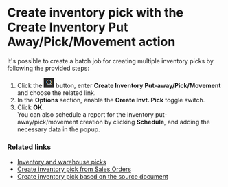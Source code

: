 # Create inventory pick with the Create Inventory Put Away/Pick/Movement action

It's possible to create a batch job for creating multiple inventory picks by following the provided steps:

1. Click the ![Lightbulb that opens the Tell Me feature](../../images/Icons/Lightbulb_icon.png "Tell Me what you want to do") button, enter **Create Inventory Put-away/Pick/Movement** and choose the related link.
2. In the **Options** section, enable the **Create Invt. Pick** toggle switch. 
3. Click **OK**.    
   You can also schedule a report for the inventory put-away/pick/movement creation by clicking **Schedule**, and adding the necessary data in the popup. 

### Related links

- [Inventory and warehouse picks](../explanation/inventory_warehouse_pick.md)
- [Create inventory pick from Sales Orders](create_inventory_pick_sales_order.md)
- [Create inventory pick based on the source document](create_inventory_pick.md)
